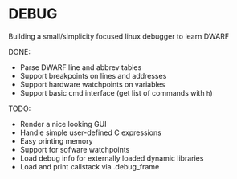 # DEBUG
Building a small/simplicity focused linux debugger to learn DWARF

DONE:
- Parse DWARF line and abbrev tables
- Support breakpoints on lines and addresses
- Support hardware watchpoints on variables
- Support basic cmd interface (get list of commands with `h`)

TODO:
- Render a nice looking GUI
- Handle simple user-defined C expressions
- Easy printing memory
- Support for sofware watchpoints
- Load debug info for externally loaded dynamic libraries
- Load and print callstack via .debug_frame
